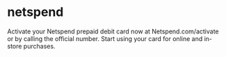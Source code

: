 # netspend
Activate your Netspend prepaid debit card now at Netspend.com/activate or by calling the official number. Start using your card for online and in-store purchases.
